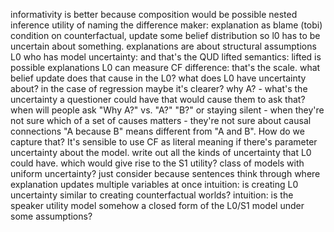 informativity is better
because composition would be possible
nested inference
utility of naming the difference maker: explanation as blame (tobi)
condition on counterfactual, update some belief distribution
so l0 has to be uncertain about something.
explanations are about structural assumptions
L0 who has model uncertainty: and that's the QUD
lifted semantics: lifted is possible explanations
L0 can measure CF difference: that's the scale.
what belief update does that cause in the L0?
what does L0 have uncertainty about?
in the case of regression maybe it's clearer?
why A?
	- what's the uncertainty a questioner could have that would cause them to ask that?
when will people ask "Why A?" vs. "A?" "B?" or staying silent
	- when they're not sure which of a set of causes matters
	- they're not sure about causal connections
"A because B" means different from "A and B". How do we capture that?
It's sensible to use CF as literal meaning if there's parameter uncertainty about the model.
write out all the kinds of uncertainty that L0 could have. which would give rise to the S1 utility?
class of models with uniform uncertainty?
just consider because sentences
think through where explanation updates multiple variables at once
intuition: is creating L0 uncertainty similar to creating counterfactual worlds?
intuition: is the speaker utility model somehow a closed form of the L0/S1 model under some assumptions?
